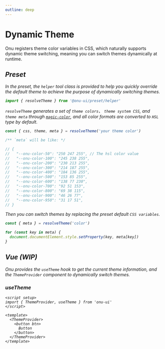 ```yaml
---
outline: deep
---
```


# Dynamic Theme

Onu registers theme color variables in CSS, which naturally supports dynamic theme switching, meaning you can switch themes dynamically at runtime.

## <i i-onu-logo /> Preset

In the preset, the `helper` tool class is provided to help you quickly override the default theme to achieve the purpose of dynamically switching themes.

```ts
import { resolveTheme } from '@onu-ui/preset/helper'
```

`resolveTheme` generates a set of `theme colors`、 `theme system CSS`, and `theme meta` through [`magic-color`](https://color.zyob.top/), and all color formats are converted to `HSL` type by default.

```ts
const { css, theme, meta } = resolveTheme('your theme color')

/** `meta` will be like: */

// {
//   "--onu-color-50": "250 247 255", // The hsl color value
//   "--onu-color-100": "245 238 255",
//   "--onu-color-200": "230 213 255",
//   "--onu-color-300": "214 187 255",
//   "--onu-color-400": "184 136 255",
//   "--onu-color-500": "153 85 255",
//   "--onu-color-600": "138 77 230",
//   "--onu-color-700": "92 51 153",
//   "--onu-color-800": "69 38 115",
//   "--onu-color-900": "46 26 77",
//   "--onu-color-950": "31 17 51",
// }
```

Then you can switch themes by replacing the preset default `CSS variables`.

```ts
const { meta } = resolveTheme('color')

for (const key in meta) {
  document.documentElement.style.setProperty(key, meta[key])
}
```

## <i i-logos-vue /> Vue (WIP)

Onu provides the `useTheme` hook to get the current theme information, and the `ThemeProvider` component to dynamically switch themes.

### useTheme

```vue
<script setup>
import { ThemeProvider, useTheme } from 'onu-ui'
</script>

<template>
  <ThemeProvider>
    <button btn>
      Button
    </button>
  </ThemeProvider>
</template>
```
